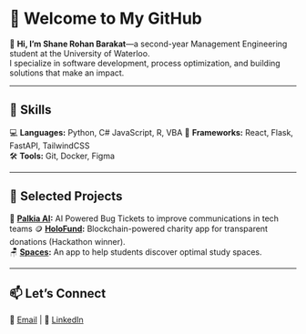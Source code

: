 # 🌌 Welcome to My GitHub  

👋 **Hi, I’m Shane Rohan Barakat**—a second-year Management Engineering student at the University of Waterloo.  
I specialize in software development, process optimization, and building solutions that make an impact.  

---

## 🔧 Skills  
💻 **Languages:** Python, C# JavaScript, R, VBA 
🚀 **Frameworks:** React, Flask, FastAPI, TailwindCSS  
🛠️ **Tools:** Git, Docker, Figma  

---

## 🌟 Selected Projects  
💜 **[Palkia AI](#):** AI Powered Bug Tickets to improve communications in tech teams 
🪙 **[HoloFund](#):** Blockchain-powered charity app for transparent donations (Hackathon winner).  
🪑 **[Spaces](#):** An app to help students discover optimal study spaces.  

---

## 📫 Let’s Connect  
📧 [Email](mailto:srbarakat@uwaterloo.ca) | 💼 [LinkedIn](https://linkedin.com/in/shane-barakat)  

